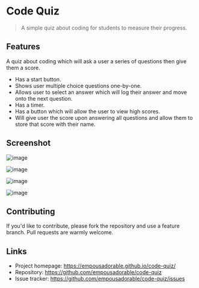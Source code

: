 # Code Quiz
> A simple quiz about coding for students to measure their progress.

## Features

A quiz about coding which will ask a user a series of questions then give them a score.
* Has a start button.
* Shows user multiple choice questions one-by-one.
* Allows user to select an answer which will log their answer and move onto the next question.
* Has a timer.
* Has a button which will allow the user to view high scores.
* Will give user the score upon answering all questions and allow them to store that score with their name.

## Screenshot

![image](https://user-images.githubusercontent.com/68718639/95045159-92a7c500-069e-11eb-85f0-bebd6509b03c.png)

![image](https://user-images.githubusercontent.com/68718639/95045176-9e938700-069e-11eb-8803-acd594e356a4.png)

![image](https://user-images.githubusercontent.com/68718639/95045206-aeab6680-069e-11eb-8179-453ca073a716.png)

![image](https://user-images.githubusercontent.com/68718639/95045242-c08d0980-069e-11eb-8860-5aa6e97a4c06.png)

## Contributing

If you'd like to contribute, please fork the repository and use a feature
branch. Pull requests are warmly welcome.

## Links

- Project homepage: https://empousadorable.github.io/code-quiz/
- Repository: https://github.com/empousadorable/code-quiz
- Issue tracker: https://github.com/empousadorable/code-quiz/issues
